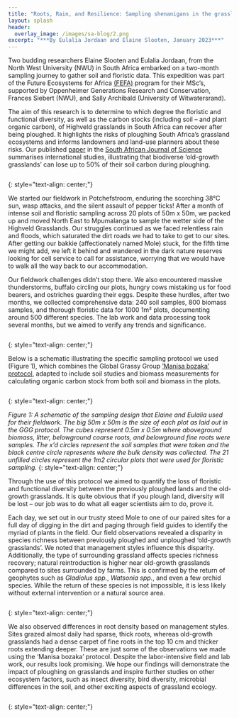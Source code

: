 ```yaml
---
title: "Roots, Rain, and Resilience: Sampling shenanigans in the grasslands of South Africa"
layout: splash
header:
  overlay_image: /images/sa-blog/2.png
excerpt: "***By Eulalia Jordaan and Elaine Slooten, January 2023***"
---
```


Two budding researchers Elaine Slooten and Eulalia Jordaan, from the North West University (NWU) in South Africa embarked on a two-month sampling journey to gather soil and floristic data. This expedition was part of the Future Ecosystems for Africa [(FEFA)](https://futureecosystemsafrica.org) program for their MSc’s, supported by Oppenheimer Generations Research and Conservation, Frances Siebert (NWU), and Sally Archibald (University of Witwatersrand).

The aim of this research is to determine to which degree the floristic and functional diversity, as well as the carbon stocks (including soil – and plant organic carbon), of Highveld grasslands in South Africa can recover after being ploughed. It highlights the risks of ploughing South Africa’s grassland ecosystems and informs landowners and land-use planners about these risks. Our published [paper](https://sajs.co.za/article/view/15540) in the [South African Journal of Science](https://sajs.co.za/index) summarises international studies, illustrating that biodiverse ‘old-growth grasslands’ can lose up to 50% of their soil carbon during ploughing.

<figure style="width: 1000px" class="align-centre">
  <img src="{{ site.url }}{{ site.baseurl }}/images/sa-blog/2.png" alt="">
</figure>
{: style="text-align: center;"}

We started our fieldwork in Potchefstroom, enduring the scorching 38°C sun, wasp attacks, and the silent assault of pepper ticks! After a month of intense soil and floristic sampling across 20 plots of 50m x 50m, we packed up and moved North East to Mpumalanga to sample the wetter side of the Highveld Grasslands. Our struggles continued as we faced relentless rain and floods, which saturated the dirt roads we had to take to get to our sites. After getting our bakkie (affectionately named Mole) stuck, for the fifth time we might add, we left it behind and wandered in the dark nature reserves looking for cell service to call for assistance, worrying that we would have to walk all the way back to our accommodation.

Our fieldwork challenges didn’t stop there. We also encountered massive thunderstorms, buffalo circling our plots, hungry cows mistaking us for food bearers, and ostriches guarding their eggs. Despite these hurdles, after two months, we collected comprehensive data: 240 soil samples, 800 biomass samples, and thorough floristic data for 1000 1m² plots, documenting around 500 different species. The lab work and data processing took several months, but we aimed to verify any trends and significance.

<figure style="width: 1000px" class="align-centre">
  <img src="{{ site.url }}{{ site.baseurl }}/images/sa-blog/3.png" alt="">
</figure>
{: style="text-align: center;"}

Below is a schematic illustrating the specific sampling protocol we used (Figure 1), which combines the Global Grassy Group [‘Manisa bozaka’ protocol](https://protocolexchange.researchsquare.com/article/pex-1905/v1), adapted to include soil studies and biomass measurements for calculating organic carbon stock from both soil and biomass in the plots.

<figure style="width: 1000px" class="align-centre">
  <img src="{{ site.url }}{{ site.baseurl }}/images/sa-blog/sa9.png" alt=""> 
</figure>
{: style="text-align: center;"}

*Figure 1: A schematic of the sampling design that Elaine and Eulalia used for their fieldwork. The big 50m x 50m is the size of each plot as laid out in the GGG protocol. The cubes represent 0.5m x 0.5m where aboveground biomass, litter, belowground coarse roots, and belowground fine roots were samples. The x’d circles represent the soil samples that were taken and the black centre circle represents where the bulk density was collected. The 21 unfilled circles represent the 1m2 circular plots that were used for floristic sampling.*
{: style="text-align: center;"}
<br>

Through the use of this protocol we aimed to quantify the loss of floristic and functional diversity between the previously ploughed lands and the old-growth grasslands. It is quite obvious that if you plough land, diversity will be lost – our job was to do what all eager scientists aim to do, prove it. 

Each day, we set out in our trusty steed Mole to one of our paired sites for a full day of digging in the dirt and paging through field guides to identify the myriad of plants in the field. Our field observations revealed a disparity in species richness between previously ploughed and unploughed ‘old-growth grasslands’. We noted that management styles influence this disparity. Additionally, the type of surrounding grassland affects species richness recovery; natural reintroduction is higher near old-growth grasslands compared to sites surrounded by farms. This is confirmed by the return of geophytes such as *Gladiolus spp.*, *Watsonia spp.*, and even a few orchid species. While the return of these species is not impossible, it is less likely without external intervention or a natural source area.

<figure style="width: 1000px" class="align-centre">
  <img src="{{ site.url }}{{ site.baseurl }}/images/sa-blog/4.png" alt="">
</figure>
{: style="text-align: center;"}

We also observed differences in root density based on management styles. Sites grazed almost daily had sparse, thick roots, whereas old-growth grasslands had a dense carpet of fine roots in the top 10 cm and thicker roots extending deeper. These are just some of the observations we made using the ‘Manisa bozaka’ protocol. Despite the labor-intensive field and lab work, our results look promising. We hope our findings will demonstrate the impact of ploughing on grasslands and inspire further studies on other ecosystem factors, such as insect diversity, bird diversity, microbial differences in the soil, and other exciting aspects of grassland ecology.

<figure style="width: 1000px" class="align-centre">
  <img src="{{ site.url }}{{ site.baseurl }}/images/sa-blog/5.png" alt="">
</figure>
{: style="text-align: center;"}

